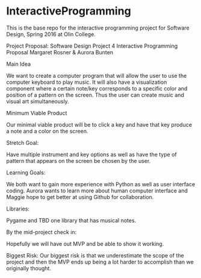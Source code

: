 # InteractiveProgramming
This is the base repo for the interactive programming project for Software Design, Spring 2016 at Olin College.

Project Proposal: Software Design Project 4 Interactive Programming Proposal Margaret Rosner & Aurora Bunten

Main Idea

We want to create a computer program that will allow the user to use the computer keyboard to  play music. It will also have a visualization component where a certain note/key corresponds to a specific color and position of a pattern on the screen. Thus the user can create music and visual art simultaneously. 

Minimum Viable Product

Our minimal viable product will be to click a key and have that key produce a note and a color on the screen.

Stretch Goal:

Have multiple instrument and key options as well as have the type of pattern that appears on the screen be chosen by the user.

Learning Goals:

We both want to gain more experience with Python as well as user interface coding. Aurora wants to learn more about human computer interface and Maggie hope to get better at using Github for collaboration.

Libraries:

Pygame and TBD one library that has musical notes.

By the mid-project check in:

Hopefully we will have out MVP and be able to show it working.

Biggest Risk:
Our biggest risk is that we underestimate the scope of the project and then the MVP ends up being a lot harder to accomplish than we originally thought.
